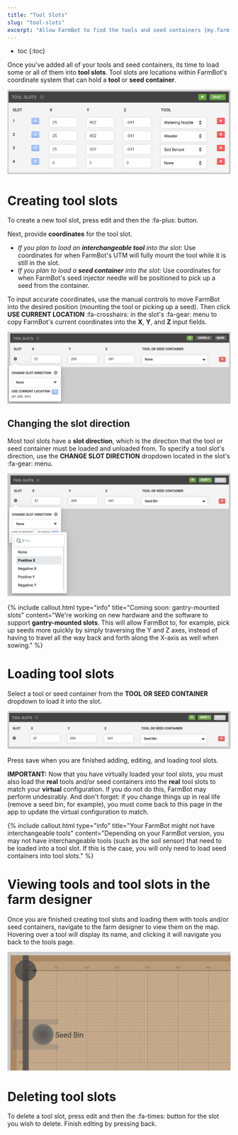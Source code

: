 ```yaml
---
title: "Tool Slots"
slug: "tool-slots"
excerpt: "Allow FarmBot to find the tools and seed containers [my.farm.bot/app/tools](https://my.farm.bot/app/tools)"
---
```


* toc
{:toc}

Once you've added all of your tools and seed containers, its time to load some or all of them into **tool slots**. Tool slots are locations within FarmBot's coordinate system that can hold a **tool** or **seed container**.

![toolbay.png](toolbay.png)

# Creating tool slots
To create a new tool slot, press <span class="fb-button fb-gray">edit</span> and then the <span class="fb-button fb-green">:fa-plus:</span> button.

Next, provide **coordinates** for the tool slot.
  * _If you plan to load an **interchangeable tool** into the slot:_ Use coordinates for when FarmBot's UTM will fully mount the tool while it is still in the slot.
  * _If you plan to load a **seed container** into the slot:_ Use coordinates for when FarmBot's seed injector needle will be positioned to pick up a seed from the container.

To input accurate coordinates, use the manual controls to move FarmBot into the desired position (mounting the tool or picking up a seed). Then click **USE CURRENT LOCATION** <span class="fb-button fb-light-blue">:fa-crosshairs:</span> in the slot's :fa-gear: menu to copy FarmBot's current coordinates into the **X**, **Y**, and **Z** input fields.

![Screen Shot 2019-05-05 at 10.58.35 PM.png](Screen_Shot_2019-05-05_at_10.58.35_PM.png)

## Changing the slot direction
Most tool slots have a **slot direction**, which is the direction that the tool or seed container must be loaded and unloaded from. To specify a tool slot's direction, use the **CHANGE SLOT DIRECTION** dropdown located in the slot's :fa-gear: menu.

![Screen Shot 2019-05-05 at 11.12.04 PM.png](Screen_Shot_2019-05-05_at_11.12.04_PM.png)



{%
include callout.html
type="info"
title="Coming soon: gantry-mounted slots"
content="We're working on new hardware and the software to support **gantry-mounted slots**. This will allow FarmBot to, for example, pick up seeds more quickly by simply traversing the Y and Z axes, instead of having to travel all the way back and forth along the X-axis as well when sowing."
%}

# Loading tool slots
Select a tool or seed container from the **TOOL OR SEED CONTAINER** dropdown to load it into the slot.

![Screen Shot 2019-05-05 at 11.08.14 PM.png](Screen_Shot_2019-05-05_at_11.08.14_PM.png)

Press <span class="fb-button fb-green">save</span> when you are finished adding, editing, and loading tool slots.

**IMPORTANT:** Now that you have virtually loaded your tool slots, you must also load the **real** tools and/or seed containers into the **real** tool slots to match your **virtual** configuration. If you do not do this, FarmBot may perform undesirably. And don't forget: if you change things up in real life (remove a seed bin, for example), you must come back to this page in the app to update the virtual configuration to match.

{%
include callout.html
type="info"
title="Your FarmBot might not have interchangeable tools"
content="Depending on your FarmBot version, you may not have interchangeable tools (such as the soil sensor) that need to be loaded into a tool slot. If this is the case, you will only need to load seed containers into tool slots."
%}

# Viewing tools and tool slots in the farm designer
Once you are finished creating tool slots and loading them with tools and/or seed containers, navigate to the farm designer to view them on the map. Hovering over a tool will display its name, and clicking it will navigate you back to the tools page.

![Screen Shot 2019-05-05 at 11.18.59 PM.png](Screen_Shot_2019-05-05_at_11.18.59_PM.png)

# Deleting tool slots
To delete a tool slot, press <span class="fb-button fb-gray">edit</span> and then the <span class="fb-button fb-red">:fa-times:</span> button for the slot you wish to delete. Finish editing by pressing <span class="fb-button fb-gray">back</span>.

